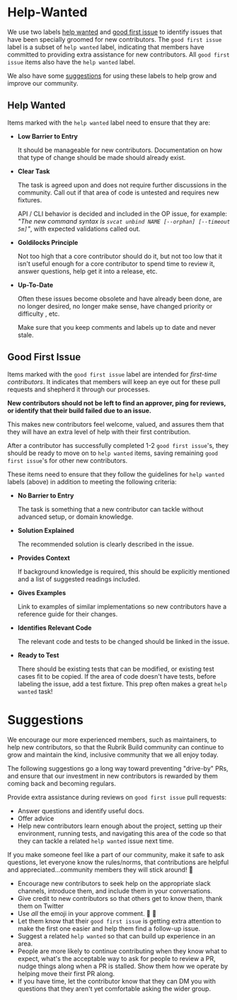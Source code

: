 # Help-Wanted

We use two labels [help wanted](#help-wanted) and [good first issue](#good-first-issue) to identify issues that have been specially groomed for new contributors. The `good first issue` label is a subset of `help wanted` label, indicating that members have committed to providing extra assistance for new contributors. All `good first issue` items also have the `help wanted` label.

We also have some [suggestions](#suggestions) for using these labels to help grow and improve our community.

## Help Wanted

Items marked with the `help wanted` label need to ensure that they are:

- **Low Barrier to Entry**

  It should be manageable for new contributors. Documentation on how that type of change should be made should already exist.

- **Clear Task**

  The task is agreed upon and does not require further discussions in the community. Call out if that area of code is untested and requires new fixtures.

  API / CLI behavior is decided and included in the OP issue, for example: _"The new command syntax is `svcat unbind NAME [--orphan] [--timeout 5m]`"_, with expected validations called out.

- **Goldilocks Principle**

  Not too high that a core contributor should do it, but not too low that it isn't useful enough for a core contributor to spend time to review it, answer questions, help get it into a release, etc.

- **Up-To-Date**

  Often these issues become obsolete and have already been done, are no longer desired, no longer make sense, have changed priority or difficulty , etc.

  Make sure that you keep comments and labels up to date and never stale. 

## Good First Issue

Items marked with the `good first issue` label are intended for _first-time contributors_. It indicates that members will keep an eye out for these pull requests and shepherd it through our processes.

**New contributors should not be left to find an approver, ping for reviews, or identify that their build failed due to an issue.**

This makes new contributors feel welcome, valued, and assures them that they will have an extra level of help with their first contribution.

After a contributor has successfully completed 1-2 `good first issue`'s, they should be ready to move on to `help wanted` items, saving remaining `good first issue`'s for other new contributors.

These items need to ensure that they follow the guidelines for `help wanted` labels (above) in addition to meeting the following criteria:

- **No Barrier to Entry**

  The task is something that a new contributor can tackle without advanced setup, or domain knowledge.

- **Solution Explained**

  The recommended solution is clearly described in the issue.

- **Provides Context**

  If background knowledge is required, this should be explicitly mentioned and a list of suggested readings included.

- **Gives Examples**

  Link to examples of similar implementations so new contributors have a reference guide for their changes.

- **Identifies Relevant Code**

  The relevant code and tests to be changed should be linked in the issue.

- **Ready to Test**

  There should be existing tests that can be modified, or existing test cases fit to be copied. If the area of code doesn't have tests, before labeling the issue, add a test fixture. This prep often makes a great `help wanted` task!

# Suggestions

We encourage our more experienced members, such as maintainers, to help new contributors, so that the Rubrik Build community can continue to grow and maintain the kind, inclusive community that we all enjoy today.

The following suggestions go a long way toward preventing "drive-by" PRs, and ensure that our investment in new contributors is rewarded by them coming back and becoming regulars.

Provide extra assistance during reviews on `good first issue` pull requests:

- Answer questions and identify useful docs.
- Offer advice
- Help new contributors learn enough about the project, setting up their environment, running tests, and navigating this area of the code so that they can tackle a related `help wanted` issue next time.

If you make someone feel like a part of our community, make it safe to ask questions, let everyone know the rules/norms, that contributions are helpful and appreciated...community members they will stick around! 🌈

- Encourage new contributors to seek help on the appropriate slack channels, introduce them, and include them in your conversations.
- Give credit to new contributors so that others get to know them, thank them on Twitter
- Use _all_ the emoji in your approve comment. 💖 🚀
- Let them know that their `good first issue` is getting extra attention to make the first one easier and help them find a follow-up issue.
- Suggest a related `help wanted` so that can build up experience in an area.
- People are more likely to continue contributing when they know what to expect, what's the acceptable way to ask for people to review a PR, nudge things along when a PR is stalled. Show them how we operate by helping move their first PR along.
- If you have time, let the contributor know that they can DM you with questions that they aren't yet comfortable asking the wider group.

